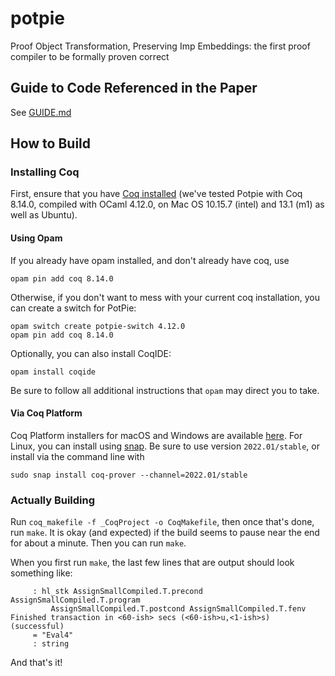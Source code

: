 # potpie
Proof Object Transformation, Preserving Imp Embeddings: the first proof compiler to be formally proven correct

<!-- ## Arxiv link -->
<!-- TODO -->

## Guide to Code Referenced in the Paper

See [GUIDE.md](guide.md)

## How to Build

### Installing Coq

First, ensure that you have [Coq installed](https://coq.inria.fr/opam-using.html) (we've tested Potpie with
Coq 8.14.0, compiled with OCaml 4.12.0, on Mac OS 10.15.7 (intel) and
13.1 (m1) as well as Ubuntu).

#### Using Opam

If you already have opam installed, and don't already have coq, use

```
opam pin add coq 8.14.0
```

Otherwise, if you don't want to mess with your current coq
installation, you can create a switch for PotPie:

```
opam switch create potpie-switch 4.12.0
opam pin add coq 8.14.0
```

Optionally, you can also install CoqIDE:

```
opam install coqide
```

Be sure to follow all additional instructions that `opam` may direct
you to take.

#### Via Coq Platform
Coq Platform installers for macOS and Windows are available
[here](https://github.com/coq/platform/releases/tag/2022.01.0). For
Linux, you can install using
[snap](https://snapcraft.io/coq-prover). Be sure to use version
`2022.01/stable`, or install via the command line with

```
sudo snap install coq-prover --channel=2022.01/stable
```

### Actually Building

Run `coq_makefile -f _CoqProject -o CoqMakefile`, then once that's
done, run `make`. It is okay (and expected) if the build seems to
pause near the end for about a minute. Then you can run `make`.

When you first run `make`, the last few lines that are output should
look something like:

```
     : hl_stk AssignSmallCompiled.T.precond AssignSmallCompiled.T.program
         AssignSmallCompiled.T.postcond AssignSmallCompiled.T.fenv
Finished transaction in <60-ish> secs (<60-ish>u,<1-ish>s) (successful)
     = "Eval4"
     : string
```

And that's it!

